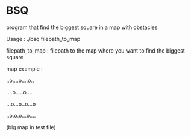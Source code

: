 # BSQ
program that find the biggest square in a map with obstacles

Usage :
./bsq filepath_to_map

filepath_to_map : filepath to the map where you want to find the biggest square


map example :

..o....o....o..

....o.....o....

...o...o..o...o

..o.o.o...o....

(big map in test file)
